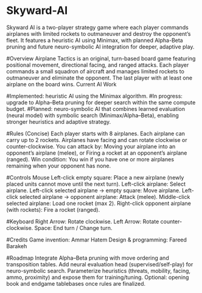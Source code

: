 # Skyward-AI
Skyward AI is a two-player strategy game where each player commands airplanes with limited rockets to outmaneuver and destroy the opponent’s fleet. It features a heuristic AI using Minimax, with planned Alpha-Beta pruning and future neuro-symbolic AI integration for deeper, adaptive play.

#Overview
Airplane Tactics is an original, turn-based board game featuring positional movement, directional facing, and ranged attacks. Each player commands a small squadron of aircraft and manages limited rockets to outmaneuver and eliminate the opponent. The last player with at least one airplane on the board wins.
Current AI Work

#Implemented: heuristic AI using the Minimax algorithm.
#In progress: upgrade to Alpha–Beta pruning for deeper search within the same compute budget.
#Planned: neuro-symbolic AI that combines learned evaluation (neural model) with symbolic search (Minimax/Alpha–Beta), enabling stronger heuristics and adaptive strategy.

#Rules (Concise)
Each player starts with 8 airplanes.
Each airplane can carry up to 2 rockets.
Airplanes have facing and can rotate clockwise or counter-clockwise.
You can attack by:
Moving your airplane into an opponent’s airplane (melee), or
Firing a rocket at an opponent’s airplane (ranged).
Win condition: You win if you have one or more airplanes remaining when your opponent has none.

#Controls
Mouse
Left-click empty square: Place a new airplane (newly placed units cannot move until the next turn).
Left-click airplane: Select airplane.
Left-click selected airplane → empty square: Move airplane.
Left-click selected airplane → opponent airplane: Attack (melee).
Middle-click selected airplane: Load one rocket (max 2).
Right-click opponent airplane (with rockets): Fire a rocket (ranged).

#Keyboard
Right Arrow: Rotate clockwise.
Left Arrow: Rotate counter-clockwise.
Space: End turn / Change turn.

#Credits
Game invention: Ammar Hatem
Design & programming: Fareed Barakeh

#Roadmap
Integrate Alpha–Beta pruning with move ordering and transposition tables.
Add neural evaluation head (supervised/self-play) for neuro-symbolic search.
Parameterize heuristics (threats, mobility, facing, ammo, proximity) and expose them for training/tuning.
Optional: opening book and endgame tablebases once rules are finalized.
